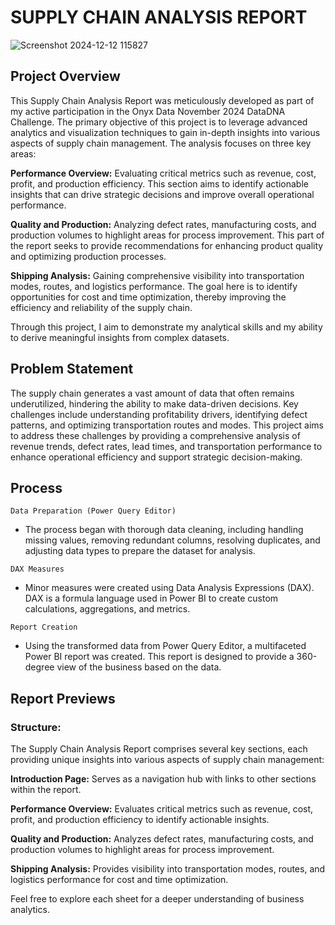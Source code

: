 # SUPPLY CHAIN ANALYSIS REPORT
![Screenshot 2024-12-12 115827](https://github.com/user-attachments/assets/b03cf9f7-bfa7-4b05-ac47-f405503e86db)

## Project Overview
This Supply Chain Analysis Report was meticulously developed as part of my active participation in the Onyx Data November 2024 DataDNA Challenge. The primary objective of this project is to leverage advanced analytics and visualization techniques to gain in-depth insights into various aspects of supply chain management. The analysis focuses on three key areas:

**Performance Overview:** Evaluating critical metrics such as revenue, cost, profit, and production efficiency. This section aims to identify actionable insights that can drive strategic decisions and improve overall operational performance.

**Quality and Production:** Analyzing defect rates, manufacturing costs, and production volumes to highlight areas for process improvement. This part of the report seeks to provide recommendations for enhancing product quality and optimizing production processes.

**Shipping Analysis:** Gaining comprehensive visibility into transportation modes, routes, and logistics performance. The goal here is to identify opportunities for cost and time optimization, thereby improving the efficiency and reliability of the supply chain.

Through this project, I aim to demonstrate my analytical skills and my ability to derive meaningful insights from complex datasets.

## Problem Statement
The supply chain generates a vast amount of data that often remains underutilized, hindering the ability to make data-driven decisions. Key challenges include understanding profitability drivers, identifying defect patterns, and optimizing transportation routes and modes. This project aims to address these challenges by providing a comprehensive analysis of revenue trends, defect rates, lead times, and transportation performance to enhance operational efficiency and support strategic decision-making.

## Process
`Data Preparation (Power Query Editor)`
- The process began with thorough data cleaning, including handling missing values, removing redundant columns, resolving duplicates, and adjusting data types to prepare the dataset for analysis.
  
`DAX Measures`
- Minor measures were created using Data Analysis Expressions (DAX). DAX is a formula language used in Power BI to create custom calculations, aggregations, and metrics.

`Report Creation`
- Using the transformed data from Power Query Editor, a multifaceted Power BI report was created. This report is designed to provide a 360-degree view of the business based on the data.

## Report Previews
### Structure:
The Supply Chain Analysis Report comprises several key sections, each providing unique insights into various aspects of supply chain management:

**Introduction Page:** Serves as a navigation hub with links to other sections within the report.

**Performance Overview:** Evaluates critical metrics such as revenue, cost, profit, and production efficiency to identify actionable insights.

**Quality and Production:** Analyzes defect rates, manufacturing costs, and production volumes to highlight areas for process improvement.

**Shipping Analysis:** Provides visibility into transportation modes, routes, and logistics performance for cost and time optimization.

Feel free to explore each sheet for a deeper understanding of business analytics.

